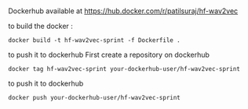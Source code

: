 #

Dockerhub available at <https://hub.docker.com/r/patilsuraj/hf-wav2vec>

to build the docker :

```shell
docker build -t hf-wav2vec-sprint -f Dockerfile .
```

to push it to dockerhub
First create a repository on dockerhub

```shell
docker tag hf-wav2vec-sprint your-dockerhub-user/hf-wav2vec-sprint
```

to push it to dockerhub

```shell
docker push your-dockerhub-user/hf-wav2vec-sprint
```
